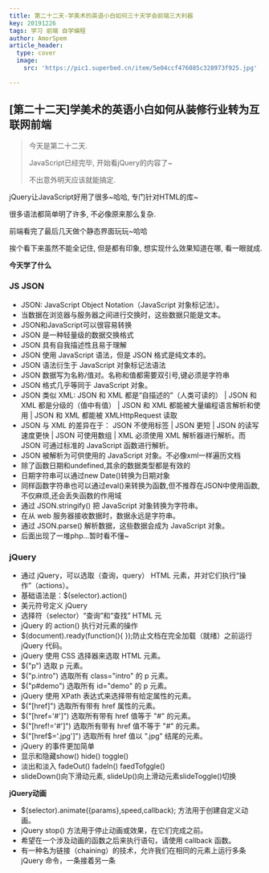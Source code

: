 ```yaml
---
title: 第二十二天-学美术的英语小白如何三十天学会前端三大利器
key: 20191226
tags: 学习 前端 自学编程
author: AmorSpem
article_header:
  type: cover
  image:
    src: 'https://pic1.superbed.cn/item/5e04ccf476085c328973f925.jpg'

---
```


## [第二十二天]学美术的英语小白如何从装修行业转为互联网前端

> 今天是第二十二天.
>
> JavaScript已经完毕, 开始看jQuery的内容了~
>
> 不出意外明天应该就能搞定.

  jQuery让JavaScript好用了很多~哈哈, 专门针对HTML的库~

  很多语法都简单明了许多, 不必像原来那么复杂.

  前端看完了最后几天做个静态界面玩玩~哈哈

  挨个看下来虽然不能全记住, 但是都有印象, 想实现什么效果知道在哪, 看一眼就成.

**今天学了什么**

### **JS JSON**

- JSON: JavaScript Object Notation（JavaScript 对象标记法）。
- 当数据在浏览器与服务器之间进行交换时，这些数据只能是文本。
- JSON和JavaScript可以很容易转换
- JSON 是一种轻量级的数据交换格式
- JSON 具有自我描述性且易于理解
- JSON 使用 JavaScript 语法，但是 JSON 格式是纯文本的。
- JSON 语法衍生于 JavaScript 对象标记法语法
- JSON 数据写为名称/值对。名称和值都需要双引号,键必须是字符串
- JSON 格式几乎等同于 JavaScript 对象。
- JSON 类似 XML:
  JSON 和 XML 都是“自描述的”（人类可读的） |
  JSON 和 XML 都是分级的（值中有值） |
  JSON 和 XML 都能被大量编程语言解析和使用 |
  JSON 和 XML 都能被 XMLHttpRequest 读取
- JSON 与 XML 的差异在于：
  JSON 不使用标签 |
  JSON 更短 |
  JSON 的读写速度更快 |
  JSON 可使用数组 |
  XML 必须使用 XML 解析器进行解析。而 JSON 可通过标准的 JavaScript 函数进行解析。
- JSON 被解析为可供使用的 JavaScript 对象。不必像xml一样遍历文档
- 除了函数日期和undefined,其余的数据类型都是有效的
- 日期字符串可以通过new Date()转换为日期对象
- 同样函数字符串也可以通过eval()来转换为函数,但不推荐在JSON中使用函数,不仅麻烦,还会丢失函数的作用域
- 通过 JSON.stringify() 把 JavaScript 对象转换为字符串。
- 在从 web 服务器接收数据时，数据永远是字符串。
- 通过 JSON.parse() 解析数据，这些数据会成为 JavaScript 对象。
- 后面出现了一堆php...暂时看不懂~

### **jQuery**

- 通过 jQuery，可以选取（查询，query） HTML 元素，并对它们执行“操作”（actions）。
- 基础语法是：$(selector).action()
- 美元符号定义 jQuery
- 选择符（selector）“查询”和“查找” HTML 元
- jQuery 的 action() 执行对元素的操作
- $(document).ready(function(){ });防止文档在完全加载（就绪）之前运行 jQuery 代码。
- jQuery 使用 CSS 选择器来选取 HTML 元素。
- $("p") 选取 p 元素。
- $("p.intro") 选取所有 class="intro" 的 p 元素。
- $("p#demo") 选取所有 id="demo" 的 p 元素。
- jQuery 使用 XPath 表达式来选择带有给定属性的元素。
- $("[href]") 选取所有带有 href 属性的元素。
- $("[href='#']") 选取所有带有 href 值等于 "#" 的元素。
- $("[href!='#']") 选取所有带有 href 值不等于 "#" 的元素。
- $("[href$='.jpg']") 选取所有 href 值以 ".jpg" 结尾的元素。
- jQuery 的事件更加简单
- 显示和隐藏show() hide() toggle()
- 淡出和淡入 fadeOut() fadeIn() faedTofggle()
- slideDown()向下滑动元素, slideUp()向上滑动元素slideToggle()切换

**jQuery动画**

- $(selector).animate({params},speed,callback); 方法用于创建自定义动画。
- jQuery stop() 方法用于停止动画或效果，在它们完成之前。
- 希望在一个涉及动画的函数之后来执行语句，请使用 callback 函数。
- 有一种名为链接（chaining）的技术，允许我们在相同的元素上运行多条 jQuery 命令，一条接着另一条